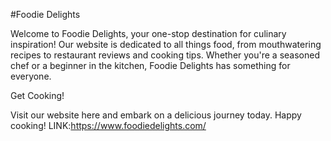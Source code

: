 #Foodie Delights

Welcome to Foodie Delights, your one-stop destination for culinary inspiration! Our website is dedicated to all things food, from mouthwatering recipes to restaurant reviews and cooking tips. Whether you're a seasoned chef or a beginner in the kitchen, Foodie Delights has something for everyone.

Get Cooking!

Visit our website here and embark on a delicious journey today. Happy cooking!
LINK:https://www.foodiedelights.com/
